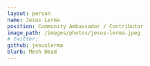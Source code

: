 ```yaml
---
layout: person
name: Jesus Lerma
position: Community Ambassador / Contributor
image_path: /images/photos/jesus-lerma.jpeg
# twitter: 
github: jesuslerma
blurb: Mesh Head
---
```

